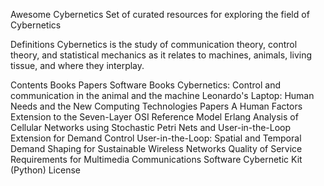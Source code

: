 Awesome Cybernetics
Set of curated resources for exploring the field of Cybernetics

Definitions
Cybernetics is the study of communication theory, control theory, and statistical mechanics as it relates to machines, animals, living tissue, and where they interplay.

Contents
Books
Papers
Software
Books
Cybernetics: Control and communication in the animal and the machine
Leonardo's Laptop: Human Needs and the New Computing Technologies
Papers
A Human Factors Extension to the Seven-Layer OSI Reference Model
Erlang Analysis of Cellular Networks using Stochastic Petri Nets and User-in-the-Loop Extension for Demand Control
User-in-the-Loop: Spatial and Temporal Demand Shaping for Sustainable Wireless Networks
Quality of Service Requirements for Multimedia Communications
Software
Cybernetic Kit (Python)
License
